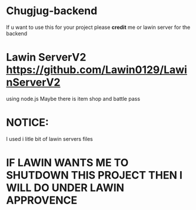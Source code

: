 # Chugjug-backend

If u want to use this for your project please **credit** me or lawin server for the backend
# Lawin ServerV2 https://github.com/Lawin0129/LawinServerV2

using node.js
Maybe there is item shop and battle pass

# NOTICE:
I used i litle bit of lawin servers files

# IF LAWIN WANTS ME TO SHUTDOWN THIS PROJECT THEN I WILL DO UNDER LAWIN APPROVENCE
